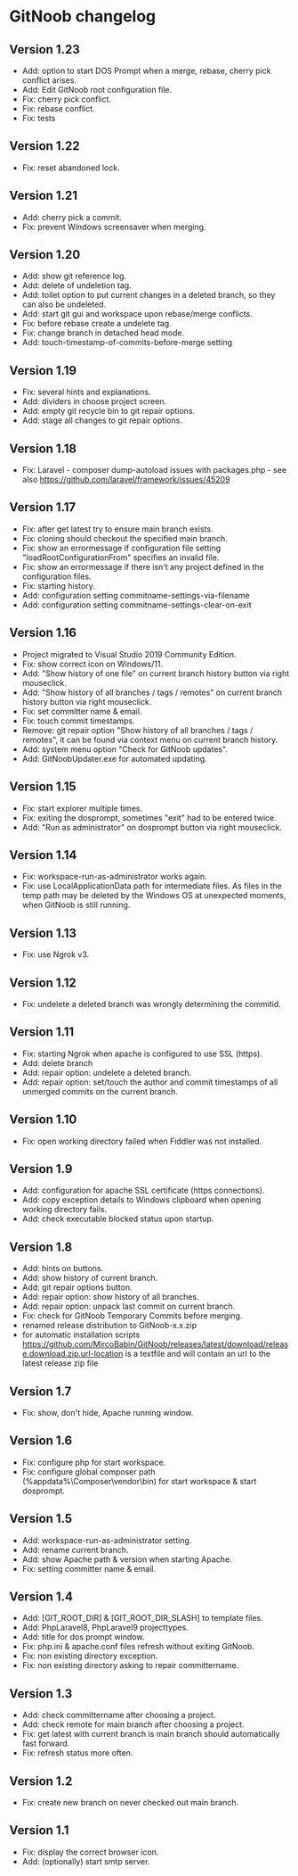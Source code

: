 # GitNoob changelog

## Version 1.23
* Add: option to start DOS Prompt when a merge, rebase, cherry pick conflict arises.
* Add: Edit GitNoob root configuration file.
* Fix: cherry pick conflict.
* Fix: rebase conflict.
* Fix: tests

## Version 1.22
* Fix: reset abandoned lock.

## Version 1.21
* Add: cherry pick a commit.
* Fix: prevent Windows screensaver when merging.

## Version 1.20
* Add: show git reference log.
* Add: delete of undeletion tag.
* Add: toilet option to put current changes in a deleted branch, so they can also be undeleted.
* Add: start git gui and workspace upon rebase/merge conflicts.
* Fix: before rebase create a undelete tag.
* Fix: change branch in detached head mode.
* Add: touch-timestamp-of-commits-before-merge setting

## Version 1.19
* Fix: several hints and explanations.
* Add: dividers in choose project screen.
* Add: empty git recycle bin to git repair options.
* Add: stage all changes to git repair options.

## Version 1.18
* Fix: Laravel - composer dump-autoload issues with packages.php - see also https://github.com/laravel/framework/issues/45209

## Version 1.17
* Fix: after get latest try to ensure main branch exists.
* Fix: cloning should checkout the specified main branch.
* Fix: show an errormessage if configuration file setting "loadRootConfigurationFrom" specifies an invalid file.
* Fix: show an errormessage if there isn't any project defined in the configuration files.
* Fix: starting history.
* Add: configuration setting commitname-settings-via-filename
* Add: configuration setting commitname-settings-clear-on-exit

## Version 1.16
* Project migrated to Visual Studio 2019 Community Edition.
* Fix: show correct icon on Windows/11.
* Add: "Show history of one file" on current branch history button via right mouseclick.
* Add: "Show history of all branches / tags / remotes" on current branch history button via right mouseclick.
* Fix: set committer name & email.
* Fix: touch commit timestamps.
* Remove: git repair option "Show history of all branches / tags / remotes", it can be found via context menu on current branch history.
* Add: system menu option "Check for GitNoob updates".
* Add: GitNoobUpdater.exe for automated updating.

## Version 1.15
* Fix: start explorer multiple times.
* Fix: exiting the dosprompt, sometimes "exit" had to be entered twice.
* Add: "Run as administrator" on dosprompt button via right mouseclick.

## Version 1.14
* Fix: workspace-run-as-administrator works again.
* Fix: use LocalApplicationData path for intermediate files. As files in the temp path may be deleted by the Windows OS at unexpected moments, when GitNoob is still running.

## Version 1.13
* Fix: use Ngrok v3.

## Version 1.12
* Fix: undelete a deleted branch was wrongly determining the commitid.

## Version 1.11
* Fix: starting Ngrok when apache is configured to use SSL (https).
* Add: delete branch
* Add: repair option: undelete a deleted branch.
* Add: repair option: set/touch the author and commit timestamps of all unmerged commits on the current branch.

## Version 1.10
* Fix: open working directory failed when Fiddler was not installed.

## Version 1.9
* Add: configuration for apache SSL certificate (https connections).
* Add: copy exception details to Windows clipboard when opening working directory fails.
* Add: check executable blocked status upon startup.

## Version 1.8
* Add: hints on buttons.
* Add: show history of current branch.
* Add: git repair options button.
* Add: repair option: show history of all branches.
* Add: repair option: unpack last commit on current branch.
* Fix: check for GitNoob Temporary Commits before merging.
* renamed release distribution to GitNoob-x.x.zip
* for automatic installation scripts https://github.com/MircoBabin/GitNoob/releases/latest/download/release.download.zip.url-location is a textfile and will contain an url to the latest release zip file

## Version 1.7
* Fix: show, don't hide, Apache running window.

## Version 1.6
* Fix: configure php for start workspace.
* Fix: configure global composer path (%appdata%\Composer\vendor\bin) for start workspace & start dosprompt.

## Version 1.5
* Add: workspace-run-as-administrator setting.
* Add: rename current branch.
* Add: show Apache path & version when starting Apache.
* Fix: setting committer name & email.

## Version 1.4
* Add: [GIT_ROOT_DIR] & [GIT_ROOT_DIR_SLASH] to template files.
* Add: PhpLaravel8, PhpLaravel9 projecttypes.
* Add: title for dos prompt window.
* Fix: php.ini & apache.conf files refresh without exiting GitNoob.
* Fix: non existing directory exception.
* Fix: non existing directory asking to repair committername.

## Version 1.3

* Add: check committername after choosing a project.
* Add: check remote for main branch after choosing a project.
* Fix: get latest with current branch is main branch should automatically fast forward.
* Fix: refresh status more often.

## Version 1.2

* Fix: create new branch on never checked out main branch.

## Version 1.1

* Fix: display the correct browser icon.
* Add: (optionally) start smtp server.
